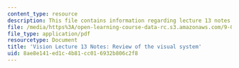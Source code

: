 ```yaml
---
content_type: resource
description: This file contains information regarding lecture 13 notes.
file: /media/https%3A/open-learning-course-data-rc.s3.amazonaws.com/9-04-sensory-systems-fall-2013/8ae8e141ed1c4b81cc016932b806c2f8_MIT9_04F13_Vis13.pdf
file_type: application/pdf
resourcetype: Document
title: 'Vision Lecture 13 Notes: Review of the visual system'
uid: 8ae8e141-ed1c-4b81-cc01-6932b806c2f8
---
```

